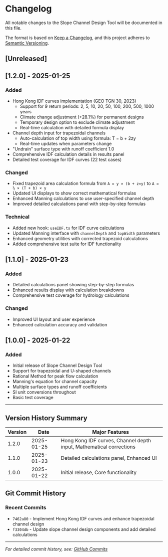 # Changelog

All notable changes to the Slope Channel Design Tool will be documented in this file.

The format is based on [Keep a Changelog](https://keepachangelog.com/en/1.0.0/),
and this project adheres to [Semantic Versioning](https://semver.org/spec/v2.0.0.html).

## [Unreleased]

## [1.2.0] - 2025-01-25

### Added
- Hong Kong IDF curves implementation (GEO TGN 30, 2023)
  - Support for 9 return periods: 2, 5, 10, 20, 50, 100, 200, 500, 1000 years
  - Climate change adjustment (+28.1%) for permanent designs
  - Temporary design option to exclude climate adjustment
  - Real-time calculation with detailed formula display
- Channel depth input for trapezoidal channels
  - Auto-calculation of top width using formula: T = b + 2zy
  - Real-time updates when parameters change
- "Undrain" surface type with runoff coefficient 1.0
- Comprehensive IDF calculation details in results panel
- Detailed test coverage for IDF curves (22 test cases)

### Changed
- Fixed trapezoid area calculation formula from `A = y × (b + z×y)` to `A = ½ × (T + b) × y`
- Updated UI displays to show correct mathematical formulas
- Enhanced Manning calculations to use user-specified channel depth
- Improved detailed calculations panel with step-by-step formulas

### Technical
- Added new hook: `useIDF.ts` for IDF curve calculations
- Updated Manning interface with `channelDepth` and `topWidth` parameters
- Enhanced geometry utilities with corrected trapezoid calculations
- Added comprehensive test suite for IDF functionality

## [1.1.0] - 2025-01-23

### Added
- Detailed calculations panel showing step-by-step formulas
- Enhanced results display with calculation breakdowns
- Comprehensive test coverage for hydrology calculations

### Changed
- Improved UI layout and user experience
- Enhanced calculation accuracy and validation

## [1.0.0] - 2025-01-22

### Added
- Initial release of Slope Channel Design Tool
- Support for trapezoidal and U-shaped channels
- Rational Method for peak flow calculation
- Manning's equation for channel capacity
- Multiple surface types and runoff coefficients
- SI unit conversions throughout
- Basic test coverage

---

## Version History Summary

| Version | Date | Major Features |
|---------|------|----------------|
| 1.2.0 | 2025-01-25 | Hong Kong IDF curves, Channel depth input, Mathematical corrections |
| 1.1.0 | 2025-01-23 | Detailed calculations panel, Enhanced UI |
| 1.0.0 | 2025-01-22 | Initial release, Core functionality |

## Git Commit History

### Recent Commits
- `7462a80` - Implement Hong Kong IDF curves and enhance trapezoidal channel design
- `f3304db` - Update slope channel design components and add detailed calculations

---

*For detailed commit history, see: [GitHub Commits](https://github.com/michunheict2/Slope-Channel-Design/commits/main)*
